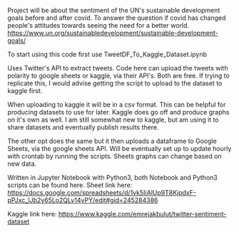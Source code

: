 Project will be about the sentiment of the UN's sustainable development goals before and after covid. 
To answer the question if covid has changed people's attitudes towards seeing the need for a better world. 
https://www.un.org/sustainabledevelopment/sustainable-development-goals/


To start using this code first use TweetDF_To_Kaggle_Dataset.ipynb

Uses Twitter's API to extract tweets. Code here can upload the tweets with polarity to google sheets or kaggle, via their API's. Both are free. If trying to replicate this, I would advise getting the script to upload to the dataset to kaggle first.

When uploading to kaggle it will be in a csv format. This can be helpful for producing datasets to use for later. Kaggle does go off and produce graphs on it's own as well. I am still somewhat new to kaggle, but am using it to share datasets and eventually publish results there. 



The other opt does the same but it then uploads a dataframe to Google Sheets,
via the google sheets API. Will be eventually set up to update hourly with crontab by running the scripts. Sheets graphs can change based on new data. 

Written in Jupyter Notebook with Python3, both Notebook and Python3 scripts can be found here.
Sheet link here:
https://docs.google.com/spreadsheets/d/1vk5IiAlUp9T8KjpdxF-pPJxc_lJb2y65Lo2QLv14vPY/edit#gid=245284386

Kaggle link here:
https://www.kaggle.com/emrejakbulut/twitter-sentiment-dataset
